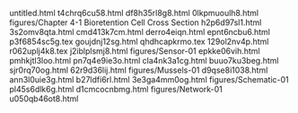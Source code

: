 untitled.html
t4chrq6cu58.html
df8h35rl8g8.html
0lkpmuoulh8.html
figures/Chapter 4-1 Bioretention Cell Cross Section
h2p6d97sl1.html
3s2omv8qta.html
cmd413k7cm.html
derro4eiqn.html
epnt6ncbu6.html
p3f6854sc5g.tex
goujdnj12sg.html
qhdhcapkrmo.tex
129ol2nv4p.html
r062uplj4k8.tex
j2iblplsmj8.html
figures/Sensor-01
epkke06vih.html
pmhkjtl3loo.html
pn7q4e9ie3o.html
cla4nk3a1cg.html
buuo7ku3beg.html
sjr0rq70og.html
62r9d36lij.html
figures/Mussels-01
d9qse8i1038.html
ann3l0uie3g.html
b27ldfi6rl.html
3e3ga4mm0og.html
figures/Schematic-01
pl45s6dlk6g.html
d1cmcocnbmg.html
figures/Network-01
u050qb46ot8.html